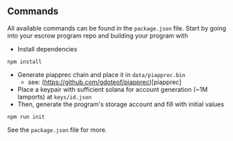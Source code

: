 ## Commands

All available commands can be found in the `package.json` file. Start by going into your escrow program repo and building your program with

 - Install dependencies
```
npm install
```
 - Generate piapprec chain and place it in `data/piapprec.bin`
    - see: (https://github.com/gdoteof/piapprec)[piapprec]
 - Place a keypair with sufficient solana for account generation (~1M lamports) at `keys/id.json`
 - Then, generate the program's storage account and fill with initial values

```
npm run init
```

See the `package.json` file for more.
